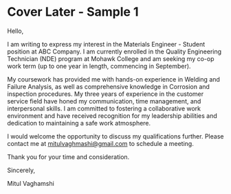 # Cover Later - Sample 1

Hello,

I am writing to express my interest in the Materials Engineer - Student position at ABC Company. I am currently enrolled in the Quality Engineering Technician (NDE) program at Mohawk College and am seeking my co-op work term (up to one year in length, commencing in September).

My coursework has provided me with hands-on experience in Welding and Failure Analysis, as well as comprehensive knowledge in Corrosion and inspection procedures. My three years of experience in the customer service field have honed my communication, time management, and interpersonal skills. I am committed to fostering a collaborative work environment and have received recognition for my leadership abilities and dedication to maintaining a safe work atmosphere.

I would welcome the opportunity to discuss my qualifications further. Please contact me at mitulvaghmashi@gmail.com to schedule a meeting.

Thank you for your time and consideration.

Sincerely,

Mitul Vaghamshi
